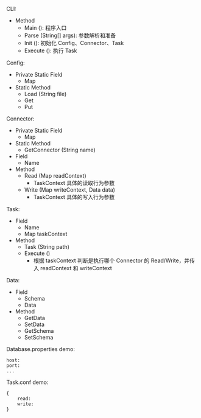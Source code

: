 CLI:
- Method
	- Main (): 程序入口
	- Parse (String[] args): 参数解析和准备
	- Init (): 初始化 Config、Connector、Task
	- Execute (): 执行 Task

Config:
- Private Static Field
	- Map
- Static Method
	- Load (String file)
	- Get
	- Put

Connector:
- Private Static Field
	- Map
- Static Method
	- GetConnector (String name)
- Field
	- Name
- Method
	- Read (Map readContext)
		- TaskContext 具体的读取行为参数
	- Write (Map writeContext, Data data)
		- TaskContext 具体的写入行为参数

Task:
- Field
	- Name
	- Map taskContext
- Method
	- Task (String path)
	- Execute ()
		- 根据 taskContext 判断是执行哪个 Connector 的 Read/Write，并传入 readContext 和 writeContext

Data:
- Field
	- Schema
	- Data
- Method
	- GetData
	- SetData
	- GetSchema
	- SetSchema

Database.properties demo:
```
host:
port:
...
```

Task.conf demo:
```
{
	read:
	write:
}
```